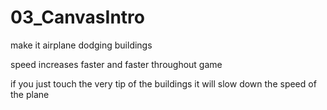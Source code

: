 # 03_CanvasIntro
make it airplane dodging buildings

speed increases faster and faster throughout game

if you just touch the very tip of the buildings it will slow down the speed of the plane
